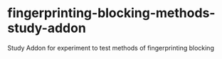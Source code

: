 # fingerprinting-blocking-methods-study-addon
Study Addon for experiment to test methods of fingerprinting blocking
